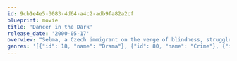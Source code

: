 ```yaml
---
id: 9cb1e4e5-3083-4d64-a4c2-adb9fa82a2cf
blueprint: movie
title: 'Dancer in the Dark'
release_date: '2000-05-17'
overview: "Selma, a Czech immigrant on the verge of blindness, struggles to make ends meet for herself and her son, who has inherited the same genetic disorder and will suffer the same fate without an expensive operation. When life gets too difficult, Selma learns to cope through her love of musicals, escaping life's troubles - even if just for a moment - by dreaming up little numbers to the rhythmic beats of her surroundings."
genres: '[{"id": 18, "name": "Drama"}, {"id": 80, "name": "Crime"}, {"id": 10402, "name": "Music"}]'
---
```

